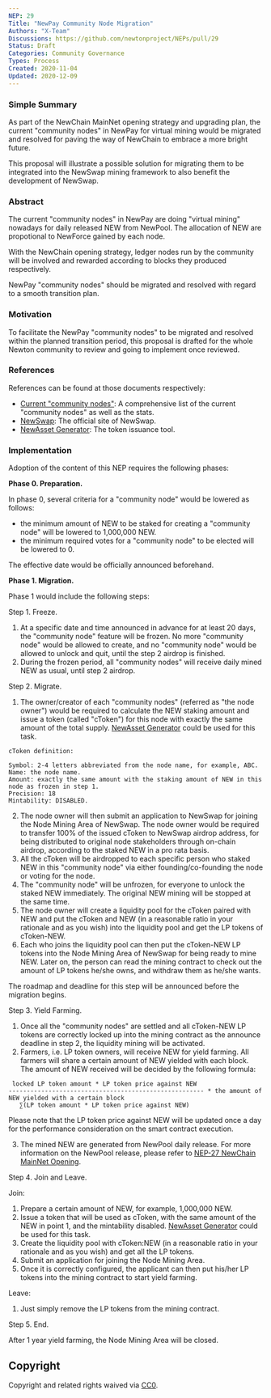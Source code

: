```yaml
---
NEP: 29
Title: "NewPay Community Node Migration"
Authors: "X-Team"
Discussions: https://github.com/newtonproject/NEPs/pull/29
Status: Draft
Categories: Community Governance
Types: Process
Created: 2020-11-04
Updated: 2020-12-09
---
```


### Simple Summary

As part of the NewChain MainNet opening strategy and upgrading plan, the current "community nodes" in NewPay for virtual mining would be migrated and resolved for paving the way of NewChain to embrace a more bright future.

This proposal will illustrate a possible solution for migrating them to be integrated into the NewSwap mining framework to also benefit the development of NewSwap.

### Abstract

The current "community nodes" in NewPay are doing "virtual mining" nowadays for daily released NEW from NewPool. The allocation of NEW are propotional to NewForce gained by each node.

With the NewChain opening strategy, ledger nodes run by the community will be involved and rewarded according to blocks they produced respectively.

NewPay "community nodes" should be migrated and resolved with regard to a smooth transition plan.

### Motivation

To facilitate the NewPay "community nodes" to be migrated and resolved within the planned transition period, this proposal is drafted for the whole Newton community to review and going to implement once reviewed.

### References

References can be found at those documents respectively:

- [Current "community nodes"](https://legacy-explorer.newtonproject.org/nodes): A comprehensive list of the current "community nodes" as well as the stats.
- [NewSwap](https://newswap.org): The official site of NewSwap.
- [NewAsset Generator](https://www.newtonproject.org/newasset-generator/): The token issuance tool.


### Implementation

Adoption of the content of this NEP requires the following phases:

**Phase 0. Preparation.**

In phase 0, several criteria for a "community node" would be lowered as follows:
- the minimum amount of NEW to be staked for creating a "community node" will be lowered to 1,000,000 NEW.
- the minimum required votes for a "community node" to be elected will be lowered to 0.

The effective date would be officially announced beforehand.

**Phase 1. Migration.**

Phase 1 would include the following steps:

Step 1. Freeze.

1. At a specific date and time announced in advance for at least 20 days, the "community node" feature will be frozen. No more "community node" would be allowed to create, and no "community node" would be allowed to unlock and quit, until the step 2 airdrop is finished.
2. During the frozen period, all "community nodes" will receive daily mined NEW as usual, until step 2 airdrop.


Step 2. Migrate.

1. The owner/creator of each "community nodes" (referred as "the node owner") would be required to calculate the NEW staking amount and issue a token (called "cToken") for this node with exactly the same amount of the total supply. [NewAsset Generator](https://www.newtonproject.org/newasset-generator/) could be used for this task.

```
cToken definition:

Symbol: 2-4 letters abbreviated from the node name, for example, ABC.
Name: the node name.
Amount: exactly the same amount with the staking amount of NEW in this node as frozen in step 1.
Precision: 18
Mintability: DISABLED.
```

2. The node owner will then submit an application to NewSwap for joining the Node Mining Area of NewSwap. The node owner would be required to transfer 100% of the issued cToken to NewSwap airdrop address, for being distributed to original node stakeholders through on-chain airdrop, according to the staked NEW in a pro rata basis.
3. All the cToken will be airdropped to each specific person who staked NEW in this "community node" via either founding/co-founding the node or voting for the node.
4. The "community node" will be unfrozen, for everyone to unlock the staked NEW immediately. The original NEW mining will be stopped at the same time.
5. The node owner will create a liquidity pool for the cToken paired with NEW and put the cToken and NEW (in a reasonable ratio in your rationale and as you wish) into the liquidity pool and get the LP tokens of cToken-NEW.
6. Each who joins the liquidity pool can then put the cToken-NEW LP tokens into the Node Mining Area of NewSwap for being ready to mine NEW. Later on, the person can read the mining contract to check out the amount of LP tokens he/she owns, and withdraw them as he/she wants.

The roadmap and deadline for this step will be announced before the migration begins.

Step 3. Yield Farming.

1. Once all the "community nodes" are settled and all cToken-NEW LP tokens are correctly locked up into the mining contract as the announce deadline in step 2, the liquidity mining will be activated.
2. Farmers, i.e. LP token owners, will receive NEW for yield farming. All farmers will share a certain amount of NEW yielded with each block. The amount of NEW received will be decided by the following formula:

```
 locked LP token amount * LP token price against NEW 
------------------------------------------------------ * the amount of NEW yielded with a certain block
   ∑(LP token amount * LP token price against NEW)
```

Please note that the LP token price against NEW will be updated once a day for the performance consideration on the smart contract execution.

3. The mined NEW are generated from NewPool daily release. For more information on the NewPool release, please refer to [NEP-27 NewChain MainNet Opening](https://github.com/newtonproject/NEPs/blob/master/NEPS/nep-27.md).


Step 4. Join and Leave.

Join:
1. Prepare a certain amount of NEW, for example, 1,000,000 NEW.
2. Issue a token that will be used as cToken, with the same amount of the NEW in point 1, and the mintability disabled. [NewAsset Generator](https://www.newtonproject.org/newasset-generator/) could be used for this task.
3. Create the liquidity pool with cToken:NEW (in a reasonable ratio in your rationale and as you wish) and get all the LP tokens.
4. Submit an application for joining the Node Mining Area.
5. Once it is correctly configured, the applicant can then put his/her LP tokens into the mining contract to start yield farming.

Leave:
1. Just simply remove the LP tokens from the mining contract.


Step 5. End.

After 1 year yield farming, the Node Mining Area will be closed.


## Copyright

Copyright and related rights waived via [CC0](https://creativecommons.org/publicdomain/zero/1.0/).


